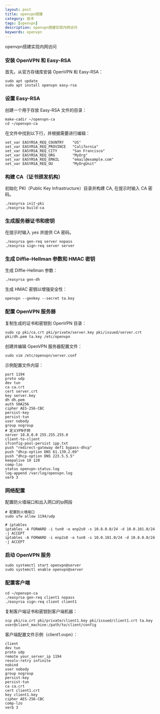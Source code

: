 ```yaml
---
layout: post
title: openvpn搭建
category: 技术
tags: [openvpn]
description: openvpn搭建实现内网访问
keywords: openvpn
---
```


openvpn搭建实现内网访问


### 安装 OpenVPN 和 Easy-RSA

首先，从官方存储库安装 OpenVPN 和 Easy-RSA：

```shell
sudo apt update
sudo apt install openvpn easy-rsa
```

### 设置 Easy-RSA

创建一个用于存放 Easy-RSA 文件的目录：

```shell
make-cadir ~/openvpn-ca
cd ~/openvpn-ca
```

在文件中找到以下行，并根据需要进行编辑：

```shell
set_var EASYRSA_REQ_COUNTRY    "US"
set_var EASYRSA_REQ_PROVINCE   "California"
set_var EASYRSA_REQ_CITY       "San Francisco"
set_var EASYRSA_REQ_ORG        "MyOrg"
set_var EASYRSA_REQ_EMAIL      "email@example.com"
set_var EASYRSA_REQ_OU         "MyOrgUnit"
```

### 构建 CA（证书颁发机构）

初始化 PKI（Public Key Infrastructure）目录并构建 CA, 在提示时输入 CA 密码。

```shell
./easyrsa init-pki
./easyrsa build-ca

```

### 生成服务器证书和密钥

在提示时输入 yes 并提供 CA 密码。

```shell
./easyrsa gen-req server nopass
./easyrsa sign-req server server
```

### 生成 Diffie-Hellman 参数和 HMAC 密钥

生成 Diffie-Hellman 参数：

```shell
./easyrsa gen-dh
```

生成 HMAC 密钥以增强安全性：

```shell
openvpn --genkey --secret ta.key
```

### 配置 OpenVPN 服务器

复制生成的证书和密钥到 OpenVPN 目录：

```shell
sudo cp pki/ca.crt pki/private/server.key pki/issued/server.crt pki/dh.pem ta.key /etc/openvpn
```

创建并编辑 OpenVPN 服务器配置文件：

```shell
sudo vim /etc/openvpn/server.conf
```

示例配置文件内容：

```shell
port 1194
proto udp
dev tun
ca ca.crt
cert server.crt
key server.key
dh dh.pem
auth SHA256
cipher AES-256-CBC
persist-key
persist-tun
user nobody
group nogroup
# 定义VPN子网
server 10.8.0.0 255.255.255.0
client-to-client
ifconfig-pool-persist ipp.txt
push "redirect-gateway def1 bypass-dhcp"
push "dhcp-option DNS 61.139.2.69"
push "dhcp-option DNS 223.5.5.5"
keepalive 10 120
comp-lzo
status openvpn-status.log
log-append /var/log/openvpn.log
verb 3
```

### 网络配置

配置防火墙端口和出入网口的ip网段

```shell
# 配置防火墙端口
sudo ufw allow 1194/udp

# iptables
iptables -A FORWARD -i tun0 -o enp2s0 -s 10.8.0.0/24 -d 10.0.101.0/24 -j ACCEPT
iptables -A FORWARD -i enp2s0 -o tun0 -s 10.0.101.0/24 -d 10.8.0.0/24 -j ACCEPT
```

### 启动 OpenVPN 服务

```shell
sudo systemctl start openvpn@server
sudo systemctl enable openvpn@server

```

### 配置客户端

```shell
cd ~/openvpn-ca
./easyrsa gen-req client1 nopass
./easyrsa sign-req client client1
```

复制客户端证书和密钥到客户端机器：

```shell
scp pki/ca.crt pki/private/client1.key pki/issued/client1.crt ta.key user@client_machine:/path/to/client/config
```

客户端配置文件示例（client1.ovpn）：

```shell
client
dev tun
proto udp
remote your_server_ip 1194
resolv-retry infinite
nobind
user nobody
group nogroup
persist-key
persist-tun
ca ca.crt
cert client1.crt
key client1.key
cipher AES-256-CBC
comp-lzo
verb 3
```